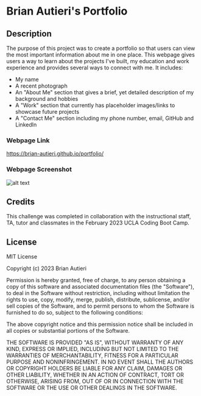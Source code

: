 # Brian Autieri's Portfolio

## Description

The purpose of this project was to create a portfolio so that users can view the most important information about me in one place. This webpage gives users a way to learn about the projects I've built, my education and work experience and provides several ways to connect with me. It includes:

- My name
- A recent photograph
- An "About Me" section that gives a brief, yet detailed description of my background and hobbies
- A "Work" section that currently has placeholder images/links to showcase future projects
- A "Contact Me" section including my phone number, email, GitHub and LinkedIn

### Webpage Link

https://brian-autieri.github.io/portfolio/

### Webpage Screenshot

![alt text](/assets/images/screenshot_bio.png)

## Credits

This challenge was completed in collaboration with the instructional staff, TA, tutor and classmates in the February 2023 UCLA Coding Boot Camp.

## License

MIT License

Copyright (c) 2023 Brian Autieri

Permission is hereby granted, free of charge, to any person obtaining a copy of this software and associated documentation files (the "Software"), to deal in the Software without restriction, including without limitation the rights to use, copy, modify, merge, publish, distribute, sublicense, and/or sell copies of the Software, and to permit persons to whom the Software is furnished to do so, subject to the following conditions:

The above copyright notice and this permission notice shall be included in all copies or substantial portions of the Software.

THE SOFTWARE IS PROVIDED "AS IS", WITHOUT WARRANTY OF ANY KIND, EXPRESS OR IMPLIED, INCLUDING BUT NOT LIMITED TO THE WARRANTIES OF MERCHANTABILITY, FITNESS FOR A PARTICULAR PURPOSE AND NONINFRINGEMENT. IN NO EVENT SHALL THE AUTHORS OR COPYRIGHT HOLDERS BE LIABLE FOR ANY CLAIM, DAMAGES OR OTHER LIABILITY, WHETHER IN AN ACTION OF CONTRACT, TORT OR OTHERWISE, ARISING FROM, OUT OF OR IN CONNECTION WITH THE SOFTWARE OR THE USE OR OTHER DEALINGS IN THE SOFTWARE.
